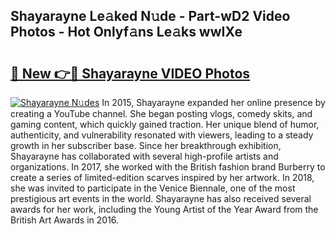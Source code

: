 ## Shayarayne Le𝚊ked N𝚞de - Part-wD2 Video Photos - Hot Onlyf𝚊ns Le𝚊ks wwIXe

# <h2><a href="http://ab57035.deff.icu/?id=Shayarayne">🔗 New 👉🔴 Shayarayne VIDEO Photos</a></h2>

[![Shayarayne N𝚞des](https://i.imgur.com/rIISA9y.gif)](http://ab57035.deff.icu/?id=Shayarayne)
In 2015, Shayarayne expanded her online presence by creating a YouTube channel. She began posting vlogs, comedy skits, and gaming content, which quickly gained traction. Her unique blend of humor, authenticity, and vulnerability resonated with viewers, leading to a steady growth in her subscriber base. Since her breakthrough exhibition, Shayarayne has collaborated with several high-profile artists and organizations. In 2017, she worked with the British fashion brand Burberry to create a series of limited-edition scarves inspired by her artwork. In 2018, she was invited to participate in the Venice Biennale, one of the most prestigious art events in the world. Shayarayne has also received several awards for her work, including the Young Artist of the Year Award from the British Art Awards in 2016.
